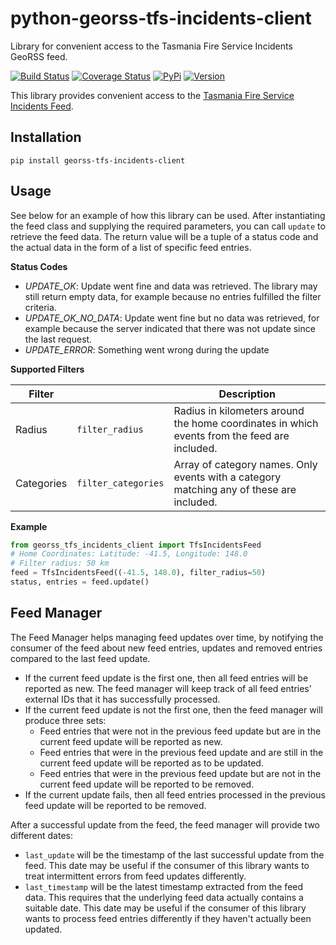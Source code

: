 # python-georss-tfs-incidents-client
Library for convenient access to the Tasmania Fire Service Incidents GeoRSS feed.

[![Build Status](https://travis-ci.org/exxamalte/python-georss-tfs-incidents-client.svg)](https://travis-ci.org/exxamalte/python-georss-tfs-incidents-client)
[![Coverage Status](https://coveralls.io/repos/github/exxamalte/python-georss-tfs-incidents-client/badge.svg?branch=master)](https://coveralls.io/github/exxamalte/python-georss-tfs-incidents-client?branch=master)
[![PyPi](https://img.shields.io/pypi/v/georss-tfs-incidents-client.svg)](https://pypi.python.org/pypi/georss-tfs-incidents-client)
[![Version](https://img.shields.io/pypi/pyversions/georss-tfs-incidents-client.svg)](https://pypi.python.org/pypi/georss-tfs-incidents-client)

This library provides convenient access to the [Tasmania Fire Service Incidents Feed](http://www.fire.tas.gov.au/Show?pageId=colCurrentBushfires).

## Installation
`pip install georss-tfs-incidents-client`

## Usage
See below for an example of how this library can be used. After instantiating 
the feed class and supplying the required parameters, you can call `update` to 
retrieve the feed data. The return value will be a tuple of a status code and 
the actual data in the form of a list of specific feed entries.

**Status Codes**
* _UPDATE_OK_: Update went fine and data was retrieved. The library may still return empty data, for example because no entries fulfilled the filter criteria.
* _UPDATE_OK_NO_DATA_: Update went fine but no data was retrieved, for example because the server indicated that there was not update since the last request.
* _UPDATE_ERROR_: Something went wrong during the update

**Supported Filters**

| Filter     |                     | Description |
|------------|---------------------|-------------|
| Radius     | `filter_radius`     | Radius in kilometers around the home coordinates in which events from the feed are included. |
| Categories | `filter_categories` | Array of category names. Only events with a category matching any of these are included. |

**Example**
```python
from georss_tfs_incidents_client import TfsIncidentsFeed
# Home Coordinates: Latitude: -41.5, Longitude: 148.0
# Filter radius: 50 km
feed = TfsIncidentsFeed((-41.5, 148.0), filter_radius=50)
status, entries = feed.update()
```

## Feed Manager

The Feed Manager helps managing feed updates over time, by notifying the 
consumer of the feed about new feed entries, updates and removed entries 
compared to the last feed update.

* If the current feed update is the first one, then all feed entries will be 
  reported as new. The feed manager will keep track of all feed entries' 
  external IDs that it has successfully processed.
* If the current feed update is not the first one, then the feed manager will 
  produce three sets:
  * Feed entries that were not in the previous feed update but are in the 
    current feed update will be reported as new.
  * Feed entries that were in the previous feed update and are still in the 
    current feed update will be reported as to be updated.
  * Feed entries that were in the previous feed update but are not in the 
    current feed update will be reported to be removed.
* If the current update fails, then all feed entries processed in the previous
  feed update will be reported to be removed.

After a successful update from the feed, the feed manager will provide two
different dates:

* `last_update` will be the timestamp of the last successful update from the
  feed. This date may be useful if the consumer of this library wants to
  treat intermittent errors from feed updates differently.
* `last_timestamp` will be the latest timestamp extracted from the feed data. 
  This requires that the underlying feed data actually contains a suitable 
  date. This date may be useful if the consumer of this library wants to 
  process feed entries differently if they haven't actually been updated.
